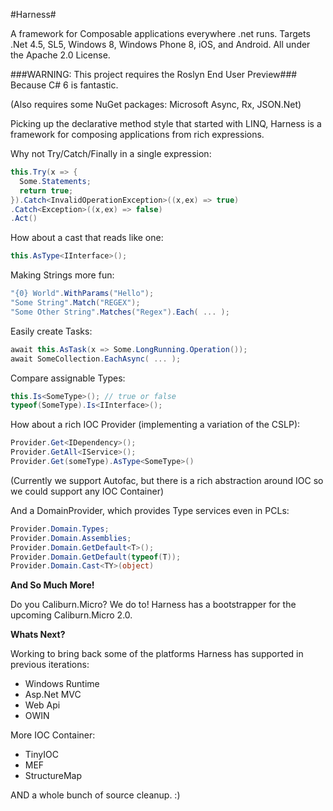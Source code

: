 #Harness#

A framework for Composable applications everywhere .net runs.
Targets .Net 4.5, SL5, Windows 8, Windows Phone 8, iOS, and Android.
All under the Apache 2.0 License.

###WARNING: This project requires the Roslyn End User Preview###
Because C# 6 is fantastic.

(Also requires some NuGet packages: Microsoft Async, Rx, JSON.Net)

Picking up the declarative method style that started with LINQ, Harness is a framework for composing applications from rich expressions. 

Why not Try/Catch/Finally in a single expression:

```csharp
this.Try(x => {
  Some.Statements;
  return true;
}).Catch<InvalidOperationException>((x,ex) => true)
.Catch<Exception>((x,ex) => false)
.Act()
```
How about a cast that reads like one:

```csharp
this.AsType<IInterface>();
```
Making Strings more fun:

```csharp
"{0} World".WithParams("Hello");
"Some String".Match("REGEX");
"Some Other String".Matches("Regex").Each( ... );
```

Easily create Tasks:

```csharp
await this.AsTask(x => Some.LongRunning.Operation());
await SomeCollection.EachAsync( ... );
```
Compare assignable Types:
```csharp
this.Is<SomeType>(); // true or false
typeof(SomeType).Is<IInterface>();
```

How about a rich IOC Provider (implementing a variation of the CSLP):
```csharp
Provider.Get<IDependency>();
Provider.GetAll<IService>();
Provider.Get(someType).AsType<SomeType>()
```
(Currently we support Autofac, but there is a rich abstraction around IOC so we could support any IOC Container)

And a DomainProvider, which provides Type services even in PCLs:
```csharp
Provider.Domain.Types;
Provider.Domain.Assemblies;
Provider.Domain.GetDefault<T>();
Provider.Domain.GetDefault(typeof(T));
Provider.Domain.Cast<TY>(object)
```
**And So Much More!**

Do you Caliburn.Micro? We do to! Harness has a bootstrapper for the upcoming Caliburn.Micro 2.0.

**Whats Next?**

Working to bring back some of the platforms Harness has supported in previous iterations:

* Windows Runtime
* Asp.Net MVC
* Web Api
* OWIN

More IOC Container:

* TinyIOC
* MEF
* StructureMap

AND a whole bunch of source cleanup. :)



